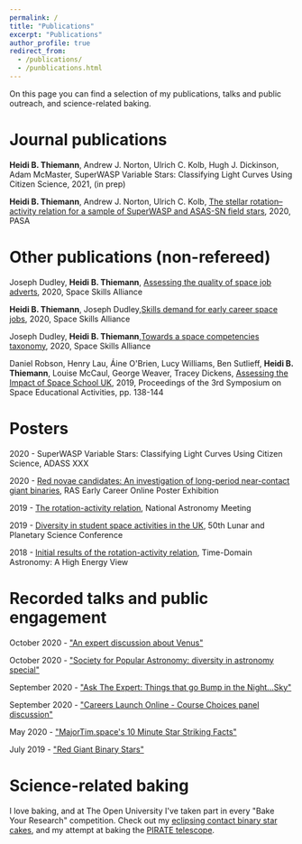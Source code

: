 ```yaml
---
permalink: /
title: "Publications"
excerpt: "Publications"
author_profile: true
redirect_from: 
  - /publications/
  - /punblications.html
---
```


On this page you can find a selection of my publications, talks and public outreach, and science-related baking.

Journal publications
======

**Heidi B. Thiemann**, Andrew J. Norton, Ulrich C. Kolb, Hugh J. Dickinson, Adam McMaster, SuperWASP Variable Stars: Classifying Light Curves Using Citizen Science, 2021, (in prep)

**Heidi B. Thiemann**, Andrew J. Norton, Ulrich C. Kolb, [The stellar rotation–activity relation for a sample of SuperWASP and ASAS-SN field stars](https://www.cambridge.org/core/journals/publications-of-the-astronomical-society-of-australia/article/stellar-rotationactivity-relation-for-a-sample-of-superwasp-and-asassn-field-stars/0B2772DE14A99FC44E73F32704D3FA8B), 2020, PASA

Other publications (non-refereed)
======

Joseph Dudley, **Heidi B. Thiemann**, [Assessing the quality of space job adverts](https://spaceskills.org/job-advert-quality), 2020, Space Skills Alliance

**Heidi B. Thiemann**, Joseph Dudley,[Skills demand for early career space jobs](https://spaceskills.org/skills-demand-for-early-career-space-jobs), 2020, Space Skills Alliance

Joseph Dudley, **Heidi B. Thiemann**,[Towards a space competencies taxonomy](https://spaceskills.org/towards-a-space-competencies-taxonomy), 2020, Space Skills Alliance

Daniel Robson, Henry Lau, Áine O'Brien, Lucy Williams, Ben Sutlieff, **Heidi B. Thiemann**, Louise McCaul, George Weaver, Tracey Dickens, [Assessing the Impact of Space School UK](https://arxiv.org/abs/2006.06680), 2019, Proceedings of the 3rd Symposium on Space Educational Activities, pp. 138-144


Posters
======
2020 - SuperWASP Variable Stars: Classifying Light Curves Using Citizen Science, ADASS XXX

2020 - [Red novae candidates: An investigation of long-period near-contact giant binaries](https://ras.ac.uk/poster-contest/heidi-thiemann), RAS Early Career Online Poster Exhibition

2019 - [The rotation-activity relation](https://nam2019.org/posters/details/32/160), National Astronomy Meeting

2019 - [Diversity in student space activities in the UK](https://www.hou.usra.edu/meetings/lpsc2019/eposter/2380.pdf), 50th Lunar and Planetary Science Conference

2018 - [Initial results of the rotation-activity relation](https://www.cosmos.esa.int/documents/332006/1602912/AbstractBook.pdf), Time-Domain Astronomy: A High Energy View

Recorded talks and public engagement
======
October 2020 - ["An expert discussion about Venus"](https://www.youtube.com/watch?v=dhhvbOaayhY)

October 2020 - ["Society for Popular Astronomy: diversity in astronomy special"](https://www.facebook.com/watch/live/?v=615513355794974&ref=watch_permalink)

September 2020 - ["Ask The Expert: Things that go Bump in the Night...Sky"](https://www.youtube.com/watch?v=fX1lfwIrHI4&list=PLar-D-A84stgVg2wxjDQaH1eAUDPdhRc3&index=8)

September 2020 - ["Careers Launch Online - Course Choices panel discussion"](https://www.youtube.com/watch?v=qWP9EmgGhpU)

May 2020 - ["MajorTim.space's 10 Minute Star Striking Facts"](https://www.youtube.com/watch?v=najA_qojpGA)

July 2019 - ["Red Giant Binary Stars"](https://www.youtube.com/watch?v=DbuOpXI202E)

Science-related baking
======

I love baking, and at The Open University I've taken part in every "Bake Your Research" competition. Check out my [eclipsing contact binary star cakes](https://twitter.com/heidi_teaman/status/1050045772371283979/photo/3), and my attempt at baking the [PIRATE telescope](https://twitter.com/heidi_teaman/status/1194254321266896896).
